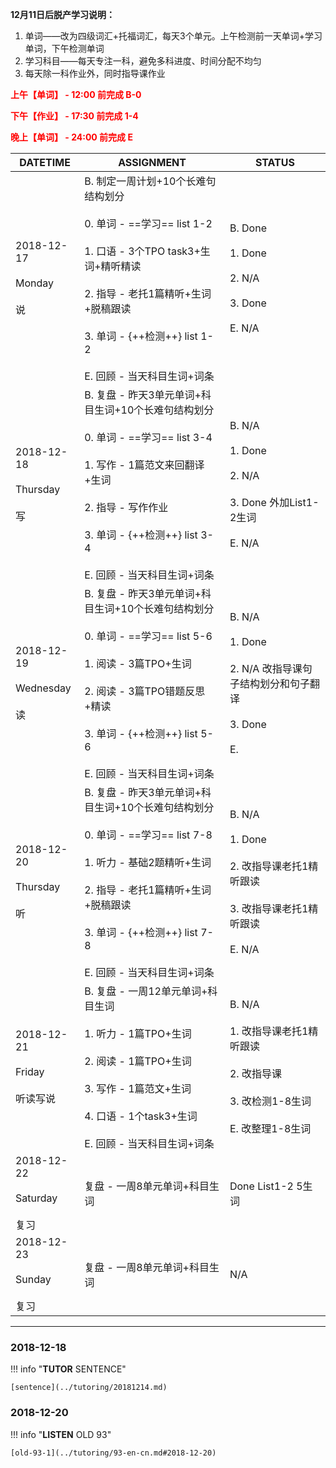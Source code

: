 **12月11日后脱产学习说明：**

1. 单词——改为四级词汇+托福词汇，每天3个单元。上午检测前一天单词+学习单词，下午检测单词
2. 学习科目——每天专注一科，避免多科进度、时间分配不均匀
3. 每天除一科作业外，同时指导课作业

**<font color='red'>上午【单词】 - 12:00 前完成 B-0</font>**

**<font color='red'>下午【作业】 - 17:30 前完成 1-4</font>**

**<font color='red'>晚上【单词】 - 24:00 前完成 E</font>**

DATETIME |  ASSIGNMENT | STATUS
------------ | ------------- | -------------
2018-12-17 <br><br> Monday <br><br>说 | B. 制定一周计划+10个长难句结构划分<br><br>0. 单词 - ==学习== list 1-2<br><br>1. 口语 - 3个TPO task3+生词+精听精读<br><br>2. 指导 - 老托1篇精听+生词+脱稿跟读<br><br>3. 单词 - {++检测++} list 1-2<br><br>E. 回顾 - 当天科目生词+词条 | B. Done<br><br>1. Done<br><br>2. N/A<br><br>3. Done<br><br>E. N/A
2018-12-18 <br><br> Thursday <br><br>写 | B. 复盘 - 昨天3单元单词+科目生词+10个长难句结构划分<br><br>0. 单词 - ==学习== list 3-4<br><br>1. 写作 - 1篇范文来回翻译+生词<br><br> 2. 指导 - 写作作业 <br><br>3. 单词 - {++检测++} list 3-4<br><br>E. 回顾 - 当天科目生词+词条  | B. N/A<br><br>1. Done<br><br>2. N/A<br><br>3. Done 外加List1-2生词<br><br>E. N/A
2018-12-19 <br><br> Wednesday <br><br>读 | B. 复盘 - 昨天3单元单词+科目生词+10个长难句结构划分<br><br>0. 单词 - ==学习== list 5-6<br><br>1. 阅读 - 3篇TPO+生词<br><br>2. 阅读 - 3篇TPO错题反思+精读<br><br>3. 单词 - {++检测++} list 5-6<br><br>E. 回顾 - 当天科目生词+词条 | B. N/A<br><br>1. Done<br><br>2. N/A 改指导课句子结构划分和句子翻译<br><br>3. Done<br><br>E.
2018-12-20 <br><br> Thursday <br><br>听 | B. 复盘 - 昨天3单元单词+科目生词+10个长难句结构划分<br><br>0. 单词 - ==学习== list 7-8<br><br>1. 听力 - 基础2题精听+生词<br><br>2. 指导 - 老托1篇精听+生词+脱稿跟读 <br><br>3. 单词 - {++检测++} list 7-8<br><br>E. 回顾 - 当天科目生词+词条 | B. N/A<br><br>1. Done <br><br>2. 改指导课老托1精听跟读<br><br>3. 改指导课老托1精听跟读<br><br>E. N/A
2018-12-21 <br><br> Friday  <br><br>听读写说  | B. 复盘 - 一周12单元单词+科目生词<br><br>1. 听力 - 1篇TPO+生词<br><br> 2. 阅读 - 1篇TPO+生词<br><br>3. 写作 - 1篇范文+生词 <br><br>4. 口语 - 1个task3+生词<br><br>E. 回顾 - 当天科目生词+词条 | B. N/A<br><br>1. 改指导课老托1精听跟读<br><br>2. 改指导课 <br><br>3. 改检测1-8生词<br><br>E. 改整理1-8生词
2018-12-22 <br><br> Saturday <br><br>复习 | 复盘 - 一周8单元单词+科目生词 | Done List1-2 5生词
2018-12-23 <br><br> Sunday <br><br>复习 | 复盘 - 一周8单元单词+科目生词 | N/A


----

### 2018-12-18

!!! info "**TUTOR** SENTENCE"
    
    [sentence](../tutoring/20181214.md)
    
### 2018-12-20

!!! info "**LISTEN** OLD 93"
    
    [old-93-1](../tutoring/93-en-cn.md#2018-12-20)
    